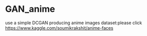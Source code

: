 # GAN_anime
use a simple DCGAN producing anime images
dataset:please click https://www.kaggle.com/soumikrakshit/anime-faces
